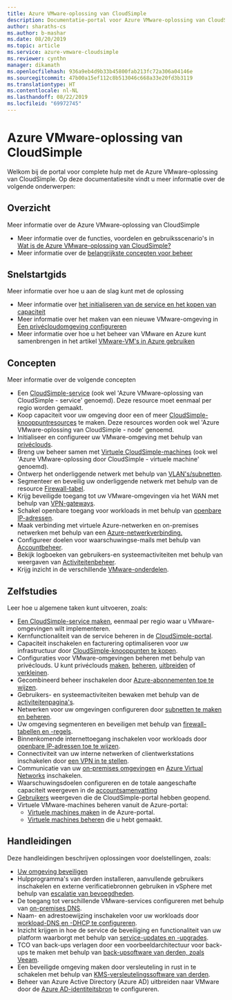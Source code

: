 ```yaml
---
title: Azure VMware-oplossing van CloudSimple
description: Documentatie-portal voor Azure VMware-oplossing van CloudSimple.
author: sharaths-cs
ms.author: b-mashar
ms.date: 08/20/2019
ms.topic: article
ms.service: azure-vmware-cloudsimple
ms.reviewer: cynthn
manager: dikamath
ms.openlocfilehash: 936a9eb4d9b33b45800fab213fc72a306a04146e
ms.sourcegitcommit: 47b00a15ef112c8b513046c668a33e20fd3b3119
ms.translationtype: HT
ms.contentlocale: nl-NL
ms.lasthandoff: 08/22/2019
ms.locfileid: "69972745"
---
```

# <a name="azure-vmware-solution-by-cloudsimple"></a>Azure VMware-oplossing van CloudSimple

Welkom bij de portal voor complete hulp met de Azure VMware-oplossing van CloudSimple.
Op deze documentatiesite vindt u meer informatie over de volgende onderwerpen:

## <a name="overview"></a>Overzicht

Meer informatie over de Azure VMware-oplossing van CloudSimple

* Meer informatie over de functies, voordelen en gebruiksscenario's in [Wat is de Azure VMware-oplossing van CloudSimple?](cloudsimple-vmware-solutions-overview.md)
* Meer informatie over de [belangrijkste concepten voor beheer](key-concepts.md)

## <a name="quickstart"></a>Snelstartgids

Meer informatie over hoe u aan de slag kunt met de oplossing

* Meer informatie over [het initialiseren van de service en het kopen van capaciteit](quickstart-create-cloudsimple-service.md)
* Meer informatie over het maken van een nieuwe VMware-omgeving in [Een privécloudomgeving configureren](quickstart-create-private-cloud.md)
* Meer informatie over hoe u het beheer van VMware en Azure kunt samenbrengen in het artikel [VMware-VM's in Azure gebruiken](quickstart-create-vmware-virtual-machine.md)

## <a name="concepts"></a>Concepten

Meer informatie over de volgende concepten

* Een [CloudSimple-service](cloudsimple-service.md) (ook wel 'Azure VMware-oplossing van CloudSimple - service' genoemd). Deze resource moet eenmaal per regio worden gemaakt.
* Koop capaciteit voor uw omgeving door een of meer [CloudSimple-knooppuntresources](cloudsimple-node.md) te maken. Deze resources worden ook wel 'Azure VMware-oplossing van CloudSimple - node' genoemd.
* Initialiseer en configureer uw VMware-omgeving met behulp van [privéclouds](cloudsimple-private-cloud.md).
* Breng uw beheer samen met [Virtuele CloudSimple-machines](cloudsimple-virtual-machines.md) (ook wel 'Azure VMware-oplossing door CloudSimple - virtuele machine' genoemd).
* Ontwerp het onderliggende netwerk met behulp van [VLAN's/subnetten](cloudsimple-vlans-subnets.md).
* Segmenteer en beveilig uw onderliggende netwerk met behulp van de resource [Firewall-tabel](cloudsimple-firewall-tables.md).
* Krijg beveiligde toegang tot uw VMware-omgevingen via het WAN met behulp van [VPN-gateways](cloudsimple-vpn-gateways.md).
* Schakel openbare toegang voor workloads in met behulp van [openbare IP-adressen](cloudsimple-public-ip-address.md).
* Maak verbinding met virtuele Azure-netwerken en on-premises netwerken met behulp van een [Azure-netwerkverbinding.](cloudsimple-azure-network-connection.md)
* Configureer doelen voor waarschuwingse-mails met behulp van [Accountbeheer](cloudsimple-account.md).
* Bekijk logboeken van gebruikers-en systeemactiviteiten met behulp van weergaven van [Activiteitenbeheer](cloudsimple-activity.md).
* Krijg inzicht in de verschillende [VMware-onderdelen](vmware-components.md).

## <a name="tutorials"></a>Zelfstudies

Leer hoe u algemene taken kunt uitvoeren, zoals:

* [Een CloudSimple-service maken](create-cloudsimple-service.md), eenmaal per regio waar u VMware-omgevingen wilt implementeren.
* Kernfunctionaliteit van de service beheren in de [CloudSimple-portal](access-cloudsimple-portal.md).
* Capaciteit inschakelen en facturering optimaliseren voor uw infrastructuur door [CloudSimple-knooppunten te kopen](create-nodes.md).
* Configuraties voor VMware-omgevingen beheren met behulp van privéclouds. U kunt privéclouds [maken](create-private-cloud.md), [beheren](manage-private-cloud.md), [uitbreiden](expand-private-cloud.md) of [verkleinen](shrink-private-cloud.md).
* Gecombineerd beheer inschakelen door [Azure-abonnementen toe te wijzen](azure-subscription-mapping.md).
* Gebruikers- en systeemactiviteiten bewaken met behulp van de [activiteitenpagina's](monitor-activity.md).
* Netwerken voor uw omgevingen configureren door [subnetten te maken en beheren](create-vlan-subnet.md).
* Uw omgeving segmenteren en beveiligen met behulp van [firewall-tabellen en -regels](firewall.md).
* Binnenkomende internettoegang inschakelen voor workloads door [openbare IP-adressen toe te wijzen](public-ips.md).
* Connectiviteit van uw interne netwerken of clientwerkstations inschakelen door [een VPN in te stellen](vpn-gateway.md).
* Communicatie van uw [on-premises omgevingen](on-premises-connection.md) en [Azure Virtual Networks](virtual-network-connection.md) inschakelen.
* Waarschuwingsdoelen configureren en de totale aangeschafte capaciteit weergeven in de [accountsamenvatting](account.md)
* [Gebruikers](users.md) weergeven die de CloudSimple-portal hebben geopend.
* Virtuele VMware-machines beheren vanuit de Azure-portal:
    * [Virtuele machines maken](azure-create-vm.md) in de Azure-portal.
    * [Virtuele machines beheren](azure-manage-vm.md) die u hebt gemaakt.

## <a name="how-to-guides"></a>Handleidingen

Deze handleidingen beschrijven oplossingen voor doelstellingen, zoals:

* [Uw omgeving beveiligen](private-cloud-secure.md)
* Hulpprogramma's van derden installeren, aanvullende gebruikers inschakelen en externe verificatiebronnen gebruiken in vSphere met behulp van [escalatie van bevoegdheden](escalate-privileges.md).
* De toegang tot verschillende VMware-services configureren met behulp van [on-premises DNS](on-premises-dns-setup.md).
* Naam- en adrestoewijzing inschakelen voor uw workloads door [workload-DNS en -DHCP te configureren](dns-dhcp-setup.md).
* Inzicht krijgen in hoe de service de beveiliging en functionaliteit van uw platform waarborgt met behulp van [service-updates en -upgrades](vmware-components.md#updates-and-upgrades).
* TCO van back-ups verlagen door een voorbeeldarchitectuur voor back-ups te maken met behulp van [back-upsoftware van derden, zoals Veeam](backup-workloads-veeam.md).
* Een beveiligde omgeving maken door versleuteling in rust in te schakelen met behulp van [KMS-versleutelingssoftware van derden](vsan-encryption.md).
* Beheer van Azure Active Directory (Azure AD) uitbreiden naar VMware door de [Azure AD-identiteitsbron](azure-ad.md) te configureren.
